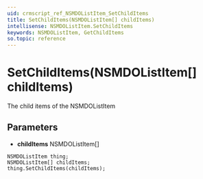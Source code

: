 ```yaml
---
uid: crmscript_ref_NSMDOListItem_SetChildItems
title: SetChildItems(NSMDOListItem[] childItems)
intellisense: NSMDOListItem.SetChildItems
keywords: NSMDOListItem, GetChildItems
so.topic: reference
---
```


# SetChildItems(NSMDOListItem[] childItems)

The child items of the NSMDOListItem

## Parameters

* **childItems** NSMDOListItem[]

```crmscript
NSMDOListItem thing;
NSMDOListItem[] childItems;
thing.SetChildItems(childItems);
```

